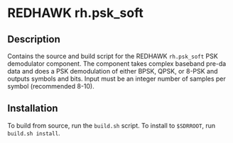 # REDHAWK rh.psk_soft
 
## Description

Contains the source and build script for the REDHAWK
`rh.psk_soft` PSK demodulator component. The component takes complex baseband pre-da data and
does a PSK demodulation of either BPSK, QPSK, or 8-PSK and outputs symbols and
bits. Input must be an integer number of samples per symbol (recommended 8-10).

## Installation

To build from source, run the `build.sh` script.
To install to `$SDRROOT`, run `build.sh install`.
